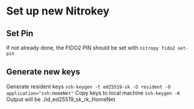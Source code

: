 # Set up new Nitrokey

## Set Pin
If not already done, the FIDO2 PIN should be set with ```nitropy fido2 set-pin```
## Generate new keys
Generate resident keys ```ssh-keygen -t ed25519-sk -O resident -O application="ssh:HomeNet"```
Copy keys to local machine ```ssh-keygen -K```
Output will be ./id_ed25519_sk_rk_HomeNet